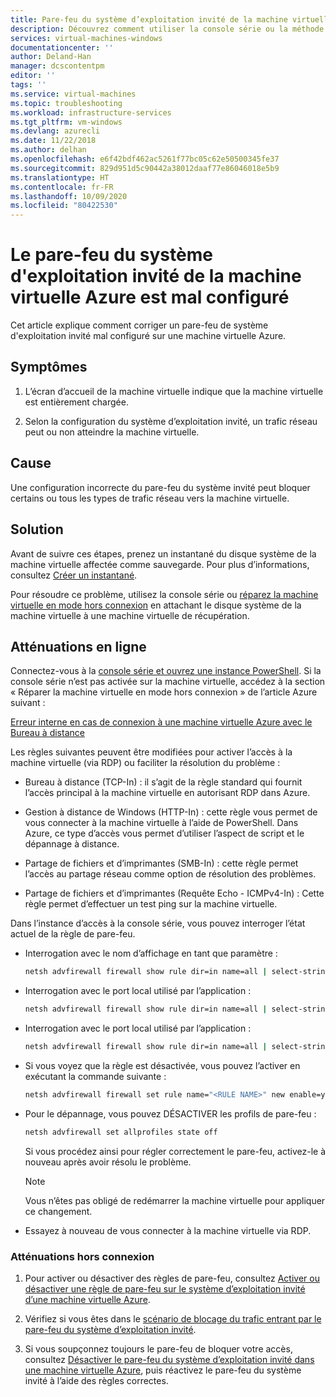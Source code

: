 ```yaml
---
title: Pare-feu du système d’exploitation invité de la machine virtuelle Azure mal configuré | Microsoft Docs
description: Découvrez comment utiliser la console série ou la méthode hors connexion pour diagnostiquer et corriger un pare-feu de système d’exploitation invité mal configuré sur une machine virtuelle Azure distante.
services: virtual-machines-windows
documentationcenter: ''
author: Deland-Han
manager: dcscontentpm
editor: ''
tags: ''
ms.service: virtual-machines
ms.topic: troubleshooting
ms.workload: infrastructure-services
ms.tgt_pltfrm: vm-windows
ms.devlang: azurecli
ms.date: 11/22/2018
ms.author: delhan
ms.openlocfilehash: e6f42bdf462ac5261f77bc05c62e50500345fe37
ms.sourcegitcommit: 829d951d5c90442a38012daaf77e86046018e5b9
ms.translationtype: HT
ms.contentlocale: fr-FR
ms.lasthandoff: 10/09/2020
ms.locfileid: "80422530"
---
```

# <a name="azure-vm-guest-os-firewall-is-misconfigured"></a>Le pare-feu du système d'exploitation invité de la machine virtuelle Azure est mal configuré

Cet article explique comment corriger un pare-feu de système d'exploitation invité mal configuré sur une machine virtuelle Azure.

## <a name="symptoms"></a>Symptômes

1.  L’écran d’accueil de la machine virtuelle indique que la machine virtuelle est entièrement chargée.

2.  Selon la configuration du système d’exploitation invité, un trafic réseau peut ou non atteindre la machine virtuelle.

## <a name="cause"></a>Cause

Une configuration incorrecte du pare-feu du système invité peut bloquer certains ou tous les types de trafic réseau vers la machine virtuelle.

## <a name="solution"></a>Solution

Avant de suivre ces étapes, prenez un instantané du disque système de la machine virtuelle affectée comme sauvegarde. Pour plus d’informations, consultez [Créer un instantané](../windows/snapshot-copy-managed-disk.md).

Pour résoudre ce problème, utilisez la console série ou [réparez la machine virtuelle en mode hors connexion](troubleshoot-rdp-internal-error.md#repair-the-vm-offline) en attachant le disque système de la machine virtuelle à une machine virtuelle de récupération.

## <a name="online-mitigations"></a>Atténuations en ligne

Connectez-vous à la [console série et ouvrez une instance PowerShell](serial-console-windows.md#use-cmd-or-powershell-in-serial-console). Si la console série n’est pas activée sur la machine virtuelle, accédez à la section « Réparer la machine virtuelle en mode hors connexion » de l’article Azure suivant :

 [Erreur interne en cas de connexion à une machine virtuelle Azure avec le Bureau à distance](troubleshoot-rdp-internal-error.md#repair-the-vm-offline)

Les règles suivantes peuvent être modifiées pour activer l’accès à la machine virtuelle (via RDP) ou faciliter la résolution du problème :

*   Bureau à distance (TCP-In) : il s’agit de la règle standard qui fournit l’accès principal à la machine virtuelle en autorisant RDP dans Azure.

*   Gestion à distance de Windows (HTTP-In) : cette règle vous permet de vous connecter à la machine virtuelle à l’aide de PowerShell. Dans Azure, ce type d’accès vous permet d’utiliser l’aspect de script et le dépannage à distance.

*   Partage de fichiers et d’imprimantes (SMB-In) : cette règle permet l’accès au partage réseau comme option de résolution des problèmes.

*   Partage de fichiers et d’imprimantes (Requête Echo - ICMPv4-In) : Cette règle permet d’effectuer un test ping sur la machine virtuelle.

Dans l’instance d’accès à la console série, vous pouvez interroger l’état actuel de la règle de pare-feu.

*   Interrogation avec le nom d’affichage en tant que paramètre :

    ```cmd
    netsh advfirewall firewall show rule dir=in name=all | select-string -pattern "(DisplayName.*<FIREWALL RULE NAME>)" -context 9,4 | more
    ```

*   Interrogation avec le port local utilisé par l’application :

    ```cmd
    netsh advfirewall firewall show rule dir=in name=all | select-string -pattern "(LocalPort.*<APPLICATION PORT>)" -context 9,4 | more
    ```

*   Interrogation avec le port local utilisé par l’application :

    ```cmd
    netsh advfirewall firewall show rule dir=in name=all | select-string -pattern "(LocalIP.*<CUSTOM IP>)" -context 9,4 | more
    ```

*   Si vous voyez que la règle est désactivée, vous pouvez l’activer en exécutant la commande suivante :

    ```cmd
    netsh advfirewall firewall set rule name="<RULE NAME>" new enable=yes
    ```

*   Pour le dépannage, vous pouvez DÉSACTIVER les profils de pare-feu :

    ```cmd
    netsh advfirewall set allprofiles state off
    ```

    Si vous procédez ainsi pour régler correctement le pare-feu, activez-le à nouveau après avoir résolu le problème.

    > [!Note]
    > Vous n’êtes pas obligé de redémarrer la machine virtuelle pour appliquer ce changement.

*   Essayez à nouveau de vous connecter à la machine virtuelle via RDP.

### <a name="offline-mitigations"></a>Atténuations hors connexion

1.  Pour activer ou désactiver des règles de pare-feu, consultez [Activer ou désactiver une règle de pare-feu sur le système d’exploitation invité d’une machine virtuelle Azure](enable-disable-firewall-rule-guest-os.md).

2.  Vérifiez si vous êtes dans le [scénario de blocage du trafic entrant par le pare-feu du système d’exploitation invité](guest-os-firewall-blocking-inbound-traffic.md).

3.  Si vous soupçonnez toujours le pare-feu de bloquer votre accès, consultez [Désactiver le pare-feu du système d’exploitation invité dans une machine virtuelle Azure](disable-guest-os-firewall-windows.md), puis réactivez le pare-feu du système invité à l’aide des règles correctes.

